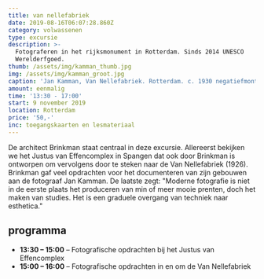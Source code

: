 ```yaml
---
title: van nellefabriek
date: 2019-08-16T06:07:28.860Z
category: volwassenen
type: excursie
description: >-
  Fotograferen in het rijksmonument in Rotterdam. Sinds 2014 UNESCO
  Werelderfgoed.
thumb: /assets/img/kamman_thumb.jpg
img: /assets/img/kamman_groot.jpg
caption: 'Jan Kamman, Van Nellefabriek. Rotterdam. c. 1930 negatiefmontage'
amount: eenmalig
time: '13:30 - 17:00'
start: 9 november 2019
location: Rotterdam
price: '50,-'
inc: toegangskaarten en lesmateriaal
---
```

De architect Brinkman staat centraal in deze excursie. Allereerst bekijken we het 
Justus van Effencomplex in Spangen dat ook door Brinkman is ontworpen om vervolgens door te steken naar de Van Nellefabriek (1926). Brinkman gaf veel opdrachten voor het documenteren van zijn gebouwen aan de fotograaf Jan Kamman. De laatste zegt: "Moderne fotografie is niet in de eerste plaats het produceren van min of meer mooie prenten, doch het maken van studies. Het is een graduele overgang van techniek naar esthetica."

## programma

- **13:30 – 15:00** – Fotografische opdrachten bij het Justus van Effencomplex
- **15:00 – 16:00** – Fotografische opdrachten in en om de Van Nellefabriek
